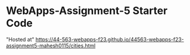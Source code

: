 # WebApps-Assignment-5 Starter Code
"Hosted at" https://44-563-webapps-f23.github.io/44563-webapps-f23-assignment5-mahesh0115/cities.html

